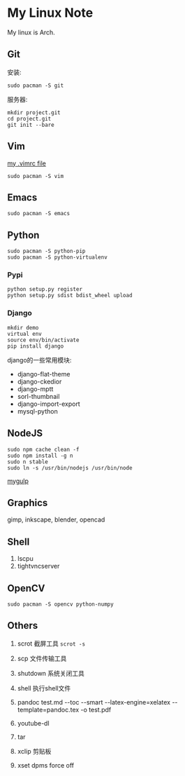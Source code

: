 # My Linux Note

My linux is Arch.

## Git
安装:

	sudo pacman -S git

服务器:

    mkdir project.git
    cd project.git
    git init --bare


## Vim
[my .vimrc file](http://github.com/ChanMo/vimrc.git)

	sudo pacman -S vim

## Emacs

	sudo pacman -S emacs

## Python

    sudo pacman -S python-pip
    sudo pacman -S python-virtualenv

### Pypi

    python setup.py register
    python setup.py sdist bdist_wheel upload


### Django

    mkdir demo
    virtual env
    source env/bin/activate
    pip install django

django的一些常用模块:
* django-flat-theme
* django-ckedior
* django-mptt
* sorl-thumbnail
* django-import-export
* mysql-python
    

## NodeJS

    sudo npm cache clean -f
    sudo npm install -g n
    sudo n stable
    sudo ln -s /usr/bin/nodejs /usr/bin/node

[mygulp](http://github.com/ChanMo/mygulp.git)

## Graphics
gimp, inkscape, blender, opencad

## Shell

1. lscpu
2. tightvncserver

## OpenCV

    sudo pacman -S opencv python-numpy

## Others
1. scrot 截屏工具
    `scrot -s`

2. scp 文件传输工具
3. shutdown 系统关闭工具
4. shell 执行shell文件
5. pandoc test.md --toc --smart --latex-engine=xelatex --template=pandoc.tex -o test.pdf
6. youtube-dl
7. tar
8. xclip 剪贴板
9. xset dpms force off
